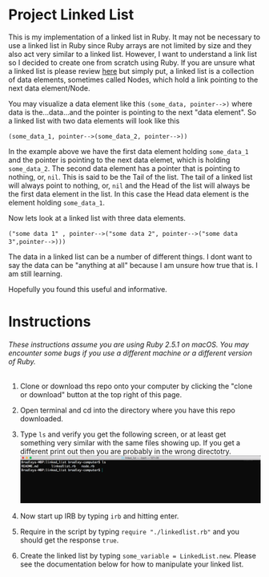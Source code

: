# Project Linked List
This is my implementation of a linked list in Ruby. It may not be necessary to use a linked list in Ruby since Ruby arrays are not limited by size and they also act very similar to a linked list. However, I want to understand a link list so I decided to create one from scratch using Ruby. If you are unsure what a linked list is please review [here](https://en.wikipedia.org/wiki/Linked_list) but simply put, a linked list is a collection of data elements, sometimes called Nodes, which hold a link pointing to the next data element/Node. 

You may visualize a data element like this `(some_data, pointer-->)` where data is the...data...and the pointer is pointing to the next "data element". So a linked list with two data elements will look like this 
```
(some_data_1, pointer-->(some_data_2, pointer-->)) 
```
In the example above we have the first data element holding `some_data_1` and the pointer is pointing to the next data elemet, which is holding `some_data_2`. The second data element has a pointer that is pointing to nothing, or, `nil`. This is said to be the Tail of the list. The tail of a linked list will always point to nothing, or, `nil` and the Head of the list will always be the first data element in the list. In this case the Head data element is the element holding `some_data_1`. 


Now lets look at a  linked list with three data elements.
```
("some data 1" , pointer-->("some data 2", pointer-->("some data 3",pointer-->)))
```

The data in a linked list can be a number of different things. I dont want to say the data can be "anything at all" because I am unsure how true that is. I am still learning. 

Hopefully you found this useful and informative. 

# Instructions 
###### These instructions assume you are using Ruby 2.5.1 on macOS. You may encounter some bugs if you use a different machine or a different version of Ruby. 

1) Clone or download ths repo onto your computer by clicking the "clone or download" button at the top right of this page. 

2) Open terminal and cd into the directory where you have this repo downloaded. 

3) Type `ls` and verify you get the following screen, or at least get something very similar with the same files showing up. If you get a different print out then you are probably in the wrong directotry. 
![screen shot](https://github.com/BShowen/Linked_list_in_Ruby/blob/master/screenshots/screen_shot_1.png "screen shot")

4) Now start up IRB by typing `irb` and hitting enter. 

5) Require in the script by typing `require "./linkedlist.rb"` and you should get the response `true`. 

6) Create the linked list by typing `some_variable = LinkedList.new`. Please see the documentation below for how to manipulate your linked list. 